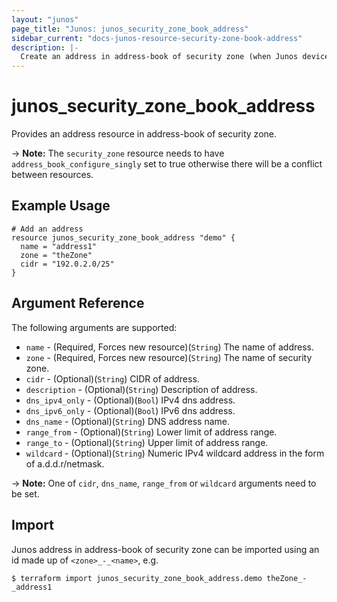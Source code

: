 ```yaml
---
layout: "junos"
page_title: "Junos: junos_security_zone_book_address"
sidebar_current: "docs-junos-resource-security-zone-book-address"
description: |-
  Create an address in address-book of security zone (when Junos device supports it)
---
```


# junos_security_zone_book_address

Provides an address resource in address-book of security zone.

-> **Note:** The `security_zone` resource needs to have `address_book_configure_singly` set to true otherwise there will be a conflict between resources.

## Example Usage

```hcl
# Add an address
resource junos_security_zone_book_address "demo" {
  name = "address1"
  zone = "theZone"
  cidr = "192.0.2.0/25"
}
```

## Argument Reference

The following arguments are supported:

* `name` - (Required, Forces new resource)(`String`) The name of address.
* `zone` - (Required, Forces new resource)(`String`) The name of security zone.
* `cidr` - (Optional)(`String`) CIDR of address.
* `description` - (Optional)(`String`) Description of address.
* `dns_ipv4_only` - (Optional)(`Bool`) IPv4 dns address.
* `dns_ipv6_only` - (Optional)(`Bool`) IPv6 dns address.
* `dns_name` - (Optional)(`String`) DNS address name.
* `range_from` - (Optional)(`String`) Lower limit of address range.
* `range_to` - (Optional)(`String`) Upper limit of address range.
* `wildcard` - (Optional)(`String`) Numeric IPv4 wildcard address in the form of a.d.d.r/netmask.

-> **Note:** One of `cidr`, `dns_name`, `range_from` or `wildcard` arguments need to be set.

## Import

Junos address in address-book of security zone can be imported using an id made up of `<zone>_-_<name>`, e.g.

```shell
$ terraform import junos_security_zone_book_address.demo theZone_-_address1
```
